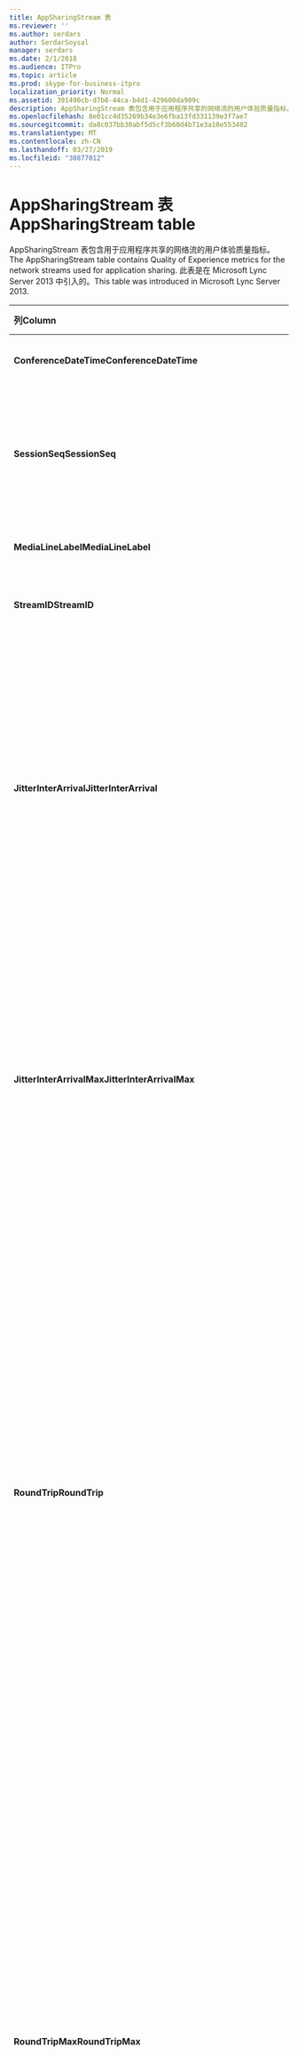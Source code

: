 ```yaml
---
title: AppSharingStream 表
ms.reviewer: ''
ms.author: serdars
author: SerdarSoysal
manager: serdars
ms.date: 2/1/2018
ms.audience: ITPro
ms.topic: article
ms.prod: skype-for-business-itpro
localization_priority: Normal
ms.assetid: 391490cb-d7b8-44ca-b4d1-429600da909c
description: AppSharingStream 表包含用于应用程序共享的网络流的用户体验质量指标。 此表是在 Microsoft Lync Server 2013 中引入的。
ms.openlocfilehash: 8e01cc4d35269b34e3e6fba13fd331139e3f7ae7
ms.sourcegitcommit: da8c037bb30abf5d5cf3b60d4b71e3a10e553402
ms.translationtype: MT
ms.contentlocale: zh-CN
ms.lasthandoff: 03/27/2019
ms.locfileid: "30877012"
---
```

# <a name="appsharingstream-table"></a><span data-ttu-id="1007d-104">AppSharingStream 表</span><span class="sxs-lookup"><span data-stu-id="1007d-104">AppSharingStream table</span></span>
 
<span data-ttu-id="1007d-105">AppSharingStream 表包含用于应用程序共享的网络流的用户体验质量指标。</span><span class="sxs-lookup"><span data-stu-id="1007d-105">The AppSharingStream table contains Quality of Experience metrics for the network streams used for application sharing.</span></span> <span data-ttu-id="1007d-106">此表是在 Microsoft Lync Server 2013 中引入的。</span><span class="sxs-lookup"><span data-stu-id="1007d-106">This table was introduced in Microsoft Lync Server 2013.</span></span>
  
|<span data-ttu-id="1007d-107">**列**</span><span class="sxs-lookup"><span data-stu-id="1007d-107">**Column**</span></span>|<span data-ttu-id="1007d-108">**数据类型**</span><span class="sxs-lookup"><span data-stu-id="1007d-108">**Data Type**</span></span>|<span data-ttu-id="1007d-109">**键/索引**</span><span class="sxs-lookup"><span data-stu-id="1007d-109">**Key/Index**</span></span>|<span data-ttu-id="1007d-110">**详细信息**</span><span class="sxs-lookup"><span data-stu-id="1007d-110">**Details**</span></span>|
|:-----|:-----|:-----|:-----|
|<span data-ttu-id="1007d-111">**ConferenceDateTime**</span><span class="sxs-lookup"><span data-stu-id="1007d-111">**ConferenceDateTime**</span></span> <br/> |<span data-ttu-id="1007d-112">dateTime</span><span class="sxs-lookup"><span data-stu-id="1007d-112">dateTime</span></span>  <br/> |<span data-ttu-id="1007d-113">主、 外</span><span class="sxs-lookup"><span data-stu-id="1007d-113">Primary, Foreign</span></span>  <br/> |<span data-ttu-id="1007d-114">日期和时间的会话开始。</span><span class="sxs-lookup"><span data-stu-id="1007d-114">Date and time that the session started.</span></span>  <br/> |
|<span data-ttu-id="1007d-115">**SessionSeq**</span><span class="sxs-lookup"><span data-stu-id="1007d-115">**SessionSeq**</span></span> <br/> |<span data-ttu-id="1007d-116">int</span><span class="sxs-lookup"><span data-stu-id="1007d-116">int</span></span>  <br/> |<span data-ttu-id="1007d-117">主、 外</span><span class="sxs-lookup"><span data-stu-id="1007d-117">Primary, Foreign</span></span>  <br/> |<span data-ttu-id="1007d-118">用于区分在相同日期和相同时间开始的会话的顺序标识符。</span><span class="sxs-lookup"><span data-stu-id="1007d-118">Sequential identifier used to distinguish between sessions that started on the same date and at the same time.</span></span>  <br/> |
|<span data-ttu-id="1007d-119">**MediaLineLabel**</span><span class="sxs-lookup"><span data-stu-id="1007d-119">**MediaLineLabel**</span></span> <br/> |<span data-ttu-id="1007d-120">tinyint</span><span class="sxs-lookup"><span data-stu-id="1007d-120">tinyint</span></span>  <br/> |<span data-ttu-id="1007d-121">主、 外</span><span class="sxs-lookup"><span data-stu-id="1007d-121">Primary, Foreign</span></span>  <br/> | <span data-ttu-id="1007d-122">请参阅[自 MediaLine Table](https://docs.microsoft.com/skypeforbusiness/schema-reference/quality-of-experience-qoe-database-schema/medialine-0)。</span><span class="sxs-lookup"><span data-stu-id="1007d-122">See [MediaLine Table](https://docs.microsoft.com/skypeforbusiness/schema-reference/quality-of-experience-qoe-database-schema/medialine-0).</span></span> <br/> |
|<span data-ttu-id="1007d-123">**StreamID**</span><span class="sxs-lookup"><span data-stu-id="1007d-123">**StreamID**</span></span> <br/> |<span data-ttu-id="1007d-124">int</span><span class="sxs-lookup"><span data-stu-id="1007d-124">int</span></span>  <br/> |<span data-ttu-id="1007d-125">Primary</span><span class="sxs-lookup"><span data-stu-id="1007d-125">Primary</span></span>  <br/> |<span data-ttu-id="1007d-126">应用程序共享流的唯一标识符。</span><span class="sxs-lookup"><span data-stu-id="1007d-126">Unique identifier of the application sharing stream.</span></span>  <br/> |
|<span data-ttu-id="1007d-127">**JitterInterArrival**</span><span class="sxs-lookup"><span data-stu-id="1007d-127">**JitterInterArrival**</span></span> <br/> |<span data-ttu-id="1007d-128">int</span><span class="sxs-lookup"><span data-stu-id="1007d-128">int</span></span>  <br/> ||<span data-ttu-id="1007d-p103">在 RTP 数据包到达之间检测到的平均抖动率。（抖动是针对呼叫的“不稳定性”的度量。）高抖动值通常是由拥塞或媒体服务器超载造成的，从而导致音频失真或丢失。</span><span class="sxs-lookup"><span data-stu-id="1007d-p103">Average jitter detected between RTP packet arrivals. (Jitter is a measure of the "shakiness" of a call.) High jitter values are typically caused by congestion or an overloaded media server, and result in distorted or lost audio.</span></span>  <br/> |
|<span data-ttu-id="1007d-131">**JitterInterArrivalMax**</span><span class="sxs-lookup"><span data-stu-id="1007d-131">**JitterInterArrivalMax**</span></span> <br/> |<span data-ttu-id="1007d-132">int</span><span class="sxs-lookup"><span data-stu-id="1007d-132">int</span></span>  <br/> ||<span data-ttu-id="1007d-133">最大 RTP 数据包到达之间检测的抖动。</span><span class="sxs-lookup"><span data-stu-id="1007d-133">Maximum jitter detected between RTP packet arrivals.</span></span> <span data-ttu-id="1007d-134">（抖动是一种呼叫"抖动"）。高抖动值通常由拥塞或重载的媒体服务器上，并导致音频失真或丢失。</span><span class="sxs-lookup"><span data-stu-id="1007d-134">(Jitter is a measure of the "shakiness" of a call.) High jitter values are typically caused by congestion or an overloaded media server, and result in distorted or lost audio.</span></span>  <br/> |
|<span data-ttu-id="1007d-135">**RoundTrip**</span><span class="sxs-lookup"><span data-stu-id="1007d-135">**RoundTrip**</span></span> <br/> |<span data-ttu-id="1007d-136">int</span><span class="sxs-lookup"><span data-stu-id="1007d-136">int</span></span>  <br/> ||<span data-ttu-id="1007d-p105">实时传输协议数据包来往于另一个终结点所需的平均时间量（以毫秒为单位）。来回行程的时间小于或等于 200 毫秒被视为质量可接受。</span><span class="sxs-lookup"><span data-stu-id="1007d-p105">Average amount of (in milliseconds) required for a Real-Time Transport Protocol packet to travel to another endpoint and then back. Round-trip times of 200 milliseconds or less are considered of acceptable quality.</span></span>  <br/> <span data-ttu-id="1007d-p106">高来回行程时间值可能是由国际呼叫路由、路由配置错误或媒体服务器超载造成的，从而导致双向实时音频对话存在问题。</span><span class="sxs-lookup"><span data-stu-id="1007d-p106">High round-trip values can be caused by international call routing; a routing misconfiguration; or an overloaded media server. High round-trip times result in difficulties with two-way, real-time audio conversations.</span></span>  <br/> |
|<span data-ttu-id="1007d-141">**RoundTripMax**</span><span class="sxs-lookup"><span data-stu-id="1007d-141">**RoundTripMax**</span></span> <br/> |<span data-ttu-id="1007d-142">int</span><span class="sxs-lookup"><span data-stu-id="1007d-142">int</span></span>  <br/> ||<span data-ttu-id="1007d-143">最大量 （以毫秒计） 所需的实时传输协议数据包传输到另一个终结点，然后再返回。</span><span class="sxs-lookup"><span data-stu-id="1007d-143">Maximum amount of (in milliseconds) required for a Real-Time Transport Protocol packet to travel to another endpoint and then back.</span></span> <span data-ttu-id="1007d-144">来回行程的时间小于或等于 200 毫秒被视为质量可接受。</span><span class="sxs-lookup"><span data-stu-id="1007d-144">Round-trip times of 200 milliseconds or less are considered of acceptable quality.</span></span>  <br/> <span data-ttu-id="1007d-p108">高来回行程时间值可能是由国际呼叫路由、路由配置错误或媒体服务器超载造成的，从而导致双向实时音频对话存在问题。</span><span class="sxs-lookup"><span data-stu-id="1007d-p108">High round-trip values can be caused by international call routing; a routing misconfiguration; or an overloaded media server. High round-trip times result in difficulties with two-way, real-time audio conversations.</span></span>  <br/> |
|<span data-ttu-id="1007d-147">**PacketLossRate**</span><span class="sxs-lookup"><span data-stu-id="1007d-147">**PacketLossRate**</span></span> <br/> |<span data-ttu-id="1007d-148">float</span><span class="sxs-lookup"><span data-stu-id="1007d-148">float</span></span>  <br/> ||<span data-ttu-id="1007d-p109">平均实时传输协议 (RTP) 数据包丢失率。（当 RTP 数据包（一项用于在 Internet 中传输音频和视频的协议）无法到达其目标位置时，即发生数据包丢失。）高丢失率通常是由拥塞、带宽不足、无线拥塞/干扰或媒体服务器超载造成的。数据包丢失通常导致音频失真或丢失。</span><span class="sxs-lookup"><span data-stu-id="1007d-p109">Average rate of Real-Time Transport Protocol (RTP) packet loss. (Packet loss occurs when RTP packets, a protocol used for transmitting audio and video across the Internet, failed to reach their destination.) High loss rates are generally caused by congestion; lack of bandwidth; wireless congestion or interference; or an overloaded media server. Packet loss typically results in distorted or lost audio.</span></span>  <br/> |
|<span data-ttu-id="1007d-152">**PacketLossRateMax**</span><span class="sxs-lookup"><span data-stu-id="1007d-152">**PacketLossRateMax**</span></span> <br/> |<span data-ttu-id="1007d-153">float</span><span class="sxs-lookup"><span data-stu-id="1007d-153">float</span></span>  <br/> ||<span data-ttu-id="1007d-154">实时传输协议 (RTP) 数据包丢失的最大速率。</span><span class="sxs-lookup"><span data-stu-id="1007d-154">Maximum rate of Real-Time Transport Protocol (RTP) packet loss.</span></span> <span data-ttu-id="1007d-155">（数据包丢失发生时未能达到其目标 RTP 数据包，用于通过 Internet 传输音频和视频的协议）。由拥塞; 通常导致高丢失率缺少的带宽;无线拥塞或干扰;或重载的媒体服务器。</span><span class="sxs-lookup"><span data-stu-id="1007d-155">(Packet loss occurs when RTP packets, a protocol used for transmitting audio and video across the Internet, failed to reach their destination.) High loss rates are generally caused by congestion; lack of bandwidth; wireless congestion or interference; or an overloaded media server.</span></span> <span data-ttu-id="1007d-156">数据包丢失通常导致音频失真或丢失。</span><span class="sxs-lookup"><span data-stu-id="1007d-156">Packet loss typically results in distorted or lost audio.</span></span>  <br/> |
|<span data-ttu-id="1007d-157">**PacketUtilization**</span><span class="sxs-lookup"><span data-stu-id="1007d-157">**PacketUtilization**</span></span> <br/> |<span data-ttu-id="1007d-158">int</span><span class="sxs-lookup"><span data-stu-id="1007d-158">int</span></span>  <br/> ||<span data-ttu-id="1007d-159">发送的数据包的数目。</span><span class="sxs-lookup"><span data-stu-id="1007d-159">Number of packets sent.</span></span>  <br/> |
|<span data-ttu-id="1007d-160">**BandwidthEst**</span><span class="sxs-lookup"><span data-stu-id="1007d-160">**BandwidthEst**</span></span> <br/> |<span data-ttu-id="1007d-161">int</span><span class="sxs-lookup"><span data-stu-id="1007d-161">int</span></span>  <br/> ||<span data-ttu-id="1007d-162">可在会话结束的估计单向带宽。</span><span class="sxs-lookup"><span data-stu-id="1007d-162">Estimated one-way bandwidth available at the end of the session.</span></span> <span data-ttu-id="1007d-163">报告以位 / 秒。</span><span class="sxs-lookup"><span data-stu-id="1007d-163">Reported in bits per second.</span></span>  <br/> |
|<span data-ttu-id="1007d-164">**AppSharingPayloadDescription**</span><span class="sxs-lookup"><span data-stu-id="1007d-164">**AppSharingPayloadDescription**</span></span> <br/> |<span data-ttu-id="1007d-165">int</span><span class="sxs-lookup"><span data-stu-id="1007d-165">int</span></span>  <br/> ||<span data-ttu-id="1007d-166">应用程序共享负载的描述。</span><span class="sxs-lookup"><span data-stu-id="1007d-166">Description of the application sharing payload.</span></span>  <br/> |
|<span data-ttu-id="1007d-167">**RelativeOneWayTotal**</span><span class="sxs-lookup"><span data-stu-id="1007d-167">**RelativeOneWayTotal**</span></span> <br/> |<span data-ttu-id="1007d-168">float</span><span class="sxs-lookup"><span data-stu-id="1007d-168">float</span></span>  <br/> ||<span data-ttu-id="1007d-169">单向滞后时间总量。</span><span class="sxs-lookup"><span data-stu-id="1007d-169">Total amount of one-way latency.</span></span> <span data-ttu-id="1007d-170">相对单向延迟测量客户端和服务器之间的延迟。</span><span class="sxs-lookup"><span data-stu-id="1007d-170">Relative one-way latency measures the delay between the client and the server.</span></span>  <br/> |
|<span data-ttu-id="1007d-171">**RelativeOneWayAverage**</span><span class="sxs-lookup"><span data-stu-id="1007d-171">**RelativeOneWayAverage**</span></span> <br/> |<span data-ttu-id="1007d-172">float</span><span class="sxs-lookup"><span data-stu-id="1007d-172">float</span></span>  <br/> ||<span data-ttu-id="1007d-173">单向延迟的平均量。</span><span class="sxs-lookup"><span data-stu-id="1007d-173">Average amount of one-way latency.</span></span> <span data-ttu-id="1007d-174">相对单向延迟测量客户端和服务器之间的延迟。</span><span class="sxs-lookup"><span data-stu-id="1007d-174">Relative one-way latency measures the delay between the client and the server.</span></span>  <br/> |
|<span data-ttu-id="1007d-175">**RelativeOneWayMax**</span><span class="sxs-lookup"><span data-stu-id="1007d-175">**RelativeOneWayMax**</span></span> <br/> |<span data-ttu-id="1007d-176">float</span><span class="sxs-lookup"><span data-stu-id="1007d-176">float</span></span>  <br/> ||<span data-ttu-id="1007d-177">最大单向滞后时间量。</span><span class="sxs-lookup"><span data-stu-id="1007d-177">Maximum amount of one-way latency.</span></span> <span data-ttu-id="1007d-178">相对单向延迟测量客户端和服务器之间的延迟。</span><span class="sxs-lookup"><span data-stu-id="1007d-178">Relative one-way latency measures the delay between the client and the server.</span></span>  <br/> |
|<span data-ttu-id="1007d-179">**RelativeOneWayBurstOccurrences**</span><span class="sxs-lookup"><span data-stu-id="1007d-179">**RelativeOneWayBurstOccurrences**</span></span> <br/> |<span data-ttu-id="1007d-180">int</span><span class="sxs-lookup"><span data-stu-id="1007d-180">int</span></span>  <br/> ||<span data-ttu-id="1007d-181">总单向的突发发生次数。</span><span class="sxs-lookup"><span data-stu-id="1007d-181">Total one-way burst occurrences.</span></span> <span data-ttu-id="1007d-182">"突发"传输是其中数据排列中而不是稳定的不可预知间歇传输。</span><span class="sxs-lookup"><span data-stu-id="1007d-182">A "bursty" transmission is a transmission where data flows in unpredictable bursts as opposed to a steady stream.</span></span> <span data-ttu-id="1007d-183">此指标来衡量客户端和服务器之间的数据流。</span><span class="sxs-lookup"><span data-stu-id="1007d-183">This metric measures data flow between the client and the server.</span></span>  <br/> |
|<span data-ttu-id="1007d-184">**RelativeOneWayBurstDensity**</span><span class="sxs-lookup"><span data-stu-id="1007d-184">**RelativeOneWayBurstDensity**</span></span> <br/> |<span data-ttu-id="1007d-185">float</span><span class="sxs-lookup"><span data-stu-id="1007d-185">float</span></span>  <br/> ||<span data-ttu-id="1007d-186">总单向的突发密度。</span><span class="sxs-lookup"><span data-stu-id="1007d-186">Total one-way burst density.</span></span> <span data-ttu-id="1007d-187">"突发"传输是其中数据排列中而不是稳定的不可预知间歇传输。</span><span class="sxs-lookup"><span data-stu-id="1007d-187">A "bursty" transmission is a transmission where data flows in unpredictable bursts as opposed to a steady stream.</span></span> <span data-ttu-id="1007d-188">此指标来衡量客户端和服务器之间的数据流。</span><span class="sxs-lookup"><span data-stu-id="1007d-188">This metric measures data flow between the client and the server.</span></span>  <br/> |
|<span data-ttu-id="1007d-189">**RelativeOneWayBurstDuration**</span><span class="sxs-lookup"><span data-stu-id="1007d-189">**RelativeOneWayBurstDuration**</span></span> <br/> |<span data-ttu-id="1007d-190">float</span><span class="sxs-lookup"><span data-stu-id="1007d-190">float</span></span>  <br/> ||<span data-ttu-id="1007d-191">总单向的突发持续时间。</span><span class="sxs-lookup"><span data-stu-id="1007d-191">Total one-way burst duration.</span></span> <span data-ttu-id="1007d-192">"突发"传输是其中数据排列中而不是稳定的不可预知间歇传输。</span><span class="sxs-lookup"><span data-stu-id="1007d-192">A "bursty" transmission is a transmission where data flows in unpredictable bursts as opposed to a steady stream.</span></span> <span data-ttu-id="1007d-193">此指标来衡量客户端和服务器之间的数据流。</span><span class="sxs-lookup"><span data-stu-id="1007d-193">This metric measures data flow between the client and the server.</span></span>  <br/> |
|<span data-ttu-id="1007d-194">**RelativeOneWayGapOccurrences**</span><span class="sxs-lookup"><span data-stu-id="1007d-194">**RelativeOneWayGapOccurrences**</span></span> <br/> |<span data-ttu-id="1007d-195">int</span><span class="sxs-lookup"><span data-stu-id="1007d-195">int</span></span>  <br/> ||<span data-ttu-id="1007d-196">总单向的间隙发生次数。</span><span class="sxs-lookup"><span data-stu-id="1007d-196">Total one-way gap occurrences.</span></span> <span data-ttu-id="1007d-197">"突发"传输是传输其中数据排列中而不是稳定流; 无法预料间歇间隙指示这些间歇之间的延迟。</span><span class="sxs-lookup"><span data-stu-id="1007d-197">A "bursty" transmission is a transmission where data flows in unpredictable bursts as opposed to a steady stream; gaps indicate delays between these bursts.</span></span> <span data-ttu-id="1007d-198">此指标来衡量客户端和服务器之间的数据流。</span><span class="sxs-lookup"><span data-stu-id="1007d-198">This metric measures data flow between the client and the server.</span></span>  <br/> |
|<span data-ttu-id="1007d-199">**RelativeOneWayGapDensity**</span><span class="sxs-lookup"><span data-stu-id="1007d-199">**RelativeOneWayGapDensity**</span></span> <br/> |<span data-ttu-id="1007d-200">float</span><span class="sxs-lookup"><span data-stu-id="1007d-200">float</span></span>  <br/> ||<span data-ttu-id="1007d-201">总单向的间隙密度。</span><span class="sxs-lookup"><span data-stu-id="1007d-201">Total one-way gap density.</span></span> <span data-ttu-id="1007d-202">"突发"传输是传输其中数据排列中而不是稳定流; 无法预料间歇间隙指示这些间歇之间的延迟。</span><span class="sxs-lookup"><span data-stu-id="1007d-202">A "bursty" transmission is a transmission where data flows in unpredictable bursts as opposed to a steady stream; gaps indicate delays between these bursts.</span></span> <span data-ttu-id="1007d-203">此指标来衡量客户端和服务器之间的数据流。</span><span class="sxs-lookup"><span data-stu-id="1007d-203">This metric measures data flow between the client and the server.</span></span>  <br/> |
|<span data-ttu-id="1007d-204">**RelativeOneWayGapDuration**</span><span class="sxs-lookup"><span data-stu-id="1007d-204">**RelativeOneWayGapDuration**</span></span> <br/> |<span data-ttu-id="1007d-205">float</span><span class="sxs-lookup"><span data-stu-id="1007d-205">float</span></span>  <br/> ||<span data-ttu-id="1007d-206">总单向的间隙持续时间。</span><span class="sxs-lookup"><span data-stu-id="1007d-206">Total one-way gap duration.</span></span> <span data-ttu-id="1007d-207">"突发"传输是传输其中数据排列中而不是稳定流; 无法预料间歇间隙指示这些间歇之间的延迟。</span><span class="sxs-lookup"><span data-stu-id="1007d-207">A "bursty" transmission is a transmission where data flows in unpredictable bursts as opposed to a steady stream; gaps indicate delays between these bursts.</span></span> <span data-ttu-id="1007d-208">此指标来衡量客户端和服务器之间的数据流。</span><span class="sxs-lookup"><span data-stu-id="1007d-208">This metric measures data flow between the client and the server.</span></span>  <br/> |
|<span data-ttu-id="1007d-209">**ApplicationSharingType**</span><span class="sxs-lookup"><span data-stu-id="1007d-209">**ApplicationSharingType**</span></span> <br/> |<span data-ttu-id="1007d-210">varChar(256)</span><span class="sxs-lookup"><span data-stu-id="1007d-210">varChar(256)</span></span>  <br/> ||<span data-ttu-id="1007d-211">应用程序角色 （共享者或查看器） 和内容类型。</span><span class="sxs-lookup"><span data-stu-id="1007d-211">Application role (Sharer or Viewer) and content type.</span></span>  <br/> |
|<span data-ttu-id="1007d-212">**RDPTileProcessingLatencyTotal**</span><span class="sxs-lookup"><span data-stu-id="1007d-212">**RDPTileProcessingLatencyTotal**</span></span> <br/> |<span data-ttu-id="1007d-213">float</span><span class="sxs-lookup"><span data-stu-id="1007d-213">float</span></span>  <br/> ||<span data-ttu-id="1007d-214">远程桌面协议 (RDP) 图块的总处理时间。</span><span class="sxs-lookup"><span data-stu-id="1007d-214">Total processing time for remote desktop protocol (RDP) tiles.</span></span> <span data-ttu-id="1007d-215">更高的总等于查看体验中较长的延迟。</span><span class="sxs-lookup"><span data-stu-id="1007d-215">A higher total equates to a longer delay in the viewing experience.</span></span>  <br/> |
|<span data-ttu-id="1007d-216">**RDPTileProcessingLatencyAverage**</span><span class="sxs-lookup"><span data-stu-id="1007d-216">**RDPTileProcessingLatencyAverage**</span></span> <br/> |<span data-ttu-id="1007d-217">float</span><span class="sxs-lookup"><span data-stu-id="1007d-217">float</span></span>  <br/> ||<span data-ttu-id="1007d-218">远程桌面协议 (RDP) 的平均处理时间平铺。</span><span class="sxs-lookup"><span data-stu-id="1007d-218">Average processing time for remote desktop protocol (RDP) tiles.</span></span> <span data-ttu-id="1007d-219">更高的总等于查看体验中较长的延迟。</span><span class="sxs-lookup"><span data-stu-id="1007d-219">A higher total equates to a longer delay in the viewing experience.</span></span>  <br/> |
|<span data-ttu-id="1007d-220">**RDPTileProcessingLatencyMax**</span><span class="sxs-lookup"><span data-stu-id="1007d-220">**RDPTileProcessingLatencyMax**</span></span> <br/> |<span data-ttu-id="1007d-221">float</span><span class="sxs-lookup"><span data-stu-id="1007d-221">float</span></span>  <br/> ||<span data-ttu-id="1007d-222">远程桌面协议 (RDP) 图块的最长处理时间。</span><span class="sxs-lookup"><span data-stu-id="1007d-222">Maximum processing time for remote desktop protocol (RDP) tiles.</span></span> <span data-ttu-id="1007d-223">更高的总等于查看体验中较长的延迟。</span><span class="sxs-lookup"><span data-stu-id="1007d-223">A higher total equates to a longer delay in the viewing experience.</span></span>  <br/> |
|<span data-ttu-id="1007d-224">**RDPTileProcessingLatencyBurstOccurrences**</span><span class="sxs-lookup"><span data-stu-id="1007d-224">**RDPTileProcessingLatencyBurstOccurrences**</span></span> <br/> |<span data-ttu-id="1007d-225">int</span><span class="sxs-lookup"><span data-stu-id="1007d-225">int</span></span>  <br/> ||<span data-ttu-id="1007d-226">在远程桌面协议 (RDP) 图块的处理时间突发发生次数。</span><span class="sxs-lookup"><span data-stu-id="1007d-226">Burst occurrences in the processing time for remote desktop protocol (RDP) tiles.</span></span> <span data-ttu-id="1007d-227">"突发"传输是其中数据排列中而不是稳定的不可预知间歇传输。</span><span class="sxs-lookup"><span data-stu-id="1007d-227">A "bursty" transmission is a transmission where data flows in unpredictable bursts as opposed to a steady stream.</span></span>  <br/> |
|<span data-ttu-id="1007d-228">**RDPTileProcessingLatencyBurstDensity**</span><span class="sxs-lookup"><span data-stu-id="1007d-228">**RDPTileProcessingLatencyBurstDensity**</span></span> <br/> |<span data-ttu-id="1007d-229">float</span><span class="sxs-lookup"><span data-stu-id="1007d-229">float</span></span>  <br/> ||<span data-ttu-id="1007d-230">远程桌面协议 (RDP) 图块的处理时间中的突发密度。</span><span class="sxs-lookup"><span data-stu-id="1007d-230">Burst density in the processing time for remote desktop protocol (RDP) tiles.</span></span> <span data-ttu-id="1007d-231">"突发"传输是其中数据排列中而不是稳定的不可预知间歇传输。</span><span class="sxs-lookup"><span data-stu-id="1007d-231">A "bursty" transmission is a transmission where data flows in unpredictable bursts as opposed to a steady stream.</span></span>  <br/> |
|<span data-ttu-id="1007d-232">**RDPTileProcessingLatencyBurstDuration**</span><span class="sxs-lookup"><span data-stu-id="1007d-232">**RDPTileProcessingLatencyBurstDuration**</span></span> <br/> |<span data-ttu-id="1007d-233">float</span><span class="sxs-lookup"><span data-stu-id="1007d-233">float</span></span>  <br/> ||<span data-ttu-id="1007d-234">突发持续时间在远程桌面协议 (RDP) 图块的处理时间。</span><span class="sxs-lookup"><span data-stu-id="1007d-234">Burst duration in the processing time for remote desktop protocol (RDP) tiles.</span></span> <span data-ttu-id="1007d-235">"突发"传输是其中数据排列中而不是稳定的不可预知间歇传输。</span><span class="sxs-lookup"><span data-stu-id="1007d-235">A "bursty" transmission is a transmission where data flows in unpredictable bursts as opposed to a steady stream.</span></span>  <br/> |
|<span data-ttu-id="1007d-236">**RDPTileProcessingLatencyGapOccurrences**</span><span class="sxs-lookup"><span data-stu-id="1007d-236">**RDPTileProcessingLatencyGapOccurrences**</span></span> <br/> |<span data-ttu-id="1007d-237">int</span><span class="sxs-lookup"><span data-stu-id="1007d-237">int</span></span>  <br/> ||<span data-ttu-id="1007d-238">远程桌面协议 (RDP) 图块的处理时间中的间隙发生次数。</span><span class="sxs-lookup"><span data-stu-id="1007d-238">Gap occurrences in the processing time for remote desktop protocol (RDP) tiles.</span></span>  <br/> |
|<span data-ttu-id="1007d-239">**RDPTileProcessingLatencyGapDensity**</span><span class="sxs-lookup"><span data-stu-id="1007d-239">**RDPTileProcessingLatencyGapDensity**</span></span> <br/> |<span data-ttu-id="1007d-240">float</span><span class="sxs-lookup"><span data-stu-id="1007d-240">float</span></span>  <br/> ||<span data-ttu-id="1007d-241">远程桌面协议 (RDP) 图块的处理时间中的间隙密度。</span><span class="sxs-lookup"><span data-stu-id="1007d-241">Gap density in the processing time for remote desktop protocol (RDP) tiles.</span></span> <span data-ttu-id="1007d-242">低的间隙密度等于更好的观看体验。</span><span class="sxs-lookup"><span data-stu-id="1007d-242">Low gap density equates to a better viewing experience.</span></span>  <br/> |
|<span data-ttu-id="1007d-243">**RDPTileProcessingLatencyGapDuration**</span><span class="sxs-lookup"><span data-stu-id="1007d-243">**RDPTileProcessingLatencyGapDuration**</span></span> <br/> |<span data-ttu-id="1007d-244">float</span><span class="sxs-lookup"><span data-stu-id="1007d-244">float</span></span>  <br/> ||<span data-ttu-id="1007d-245">远程桌面协议 (RDP) 图块的处理时间间隙持续时间。</span><span class="sxs-lookup"><span data-stu-id="1007d-245">Gap duration in the processing time for remote desktop protocol (RDP) tiles.</span></span> <span data-ttu-id="1007d-246">简短的间隙持续时间相当于更好的观看体验。</span><span class="sxs-lookup"><span data-stu-id="1007d-246">Short gap durations equate to a better viewing experience.</span></span>  <br/> |
|<span data-ttu-id="1007d-247">**CaptureTileRateTotal**</span><span class="sxs-lookup"><span data-stu-id="1007d-247">**CaptureTileRateTotal**</span></span> <br/> |<span data-ttu-id="1007d-248">float</span><span class="sxs-lookup"><span data-stu-id="1007d-248">float</span></span>  <br/> ||<span data-ttu-id="1007d-249">（以每秒的图块） 捕获图块的总速率。</span><span class="sxs-lookup"><span data-stu-id="1007d-249">Total rate of captured tiles (in tiles per second).</span></span>  <br/> |
|<span data-ttu-id="1007d-250">**CaptureTileRateAverage**</span><span class="sxs-lookup"><span data-stu-id="1007d-250">**CaptureTileRateAverage**</span></span> <br/> |<span data-ttu-id="1007d-251">float</span><span class="sxs-lookup"><span data-stu-id="1007d-251">float</span></span>  <br/> ||<span data-ttu-id="1007d-252">平均速率 （以每秒的图块） 捕获图块数为单位。</span><span class="sxs-lookup"><span data-stu-id="1007d-252">Average rate of captured tiles (in tiles per second).</span></span>  <br/> |
|<span data-ttu-id="1007d-253">**CaptureTileRateMax**</span><span class="sxs-lookup"><span data-stu-id="1007d-253">**CaptureTileRateMax**</span></span> <br/> |<span data-ttu-id="1007d-254">float</span><span class="sxs-lookup"><span data-stu-id="1007d-254">float</span></span>  <br/> ||<span data-ttu-id="1007d-255">（以每秒的图块） 捕获图块的最大速率。</span><span class="sxs-lookup"><span data-stu-id="1007d-255">Maximum rate of captured tiles (in tiles per second).</span></span>  <br/> |
|<span data-ttu-id="1007d-256">**CaptureTileRateBurstOccurrences**</span><span class="sxs-lookup"><span data-stu-id="1007d-256">**CaptureTileRateBurstOccurrences**</span></span> <br/> |<span data-ttu-id="1007d-257">int</span><span class="sxs-lookup"><span data-stu-id="1007d-257">in t</span></span>  <br/> ||<span data-ttu-id="1007d-258">速率 （以每秒的图块） 捕获图块的突发发生次数。</span><span class="sxs-lookup"><span data-stu-id="1007d-258">Burst occurrences in the rate of captured tiles (in tiles per second).</span></span>  <br/> |
|<span data-ttu-id="1007d-259">**CaptureTileRateBurstDensity**</span><span class="sxs-lookup"><span data-stu-id="1007d-259">**CaptureTileRateBurstDensity**</span></span> <br/> |<span data-ttu-id="1007d-260">float</span><span class="sxs-lookup"><span data-stu-id="1007d-260">float</span></span>  <br/> ||<span data-ttu-id="1007d-261">（以每秒的图块） 捕获图块速率的突发密度。</span><span class="sxs-lookup"><span data-stu-id="1007d-261">Burst density in the rate of captured tiles (in tiles per second).</span></span>  <br/> |
|<span data-ttu-id="1007d-262">**CaptureTileRateBurstDuration**</span><span class="sxs-lookup"><span data-stu-id="1007d-262">**CaptureTileRateBurstDuration**</span></span> <br/> |<span data-ttu-id="1007d-263">float</span><span class="sxs-lookup"><span data-stu-id="1007d-263">float</span></span>  <br/> ||<span data-ttu-id="1007d-264">（以每秒的图块） 捕获图块速率的突发持续时间。</span><span class="sxs-lookup"><span data-stu-id="1007d-264">Burst duration in the rate of captured tiles (in tiles per second).</span></span>  <br/> |
|<span data-ttu-id="1007d-265">**CaptureTileRateGapOccurrences**</span><span class="sxs-lookup"><span data-stu-id="1007d-265">**CaptureTileRateGapOccurrences**</span></span> <br/> |<span data-ttu-id="1007d-266">int</span><span class="sxs-lookup"><span data-stu-id="1007d-266">int</span></span>  <br/> ||<span data-ttu-id="1007d-267">（以每秒的图块） 捕获图块速率的间隙发生次数。</span><span class="sxs-lookup"><span data-stu-id="1007d-267">Gap occurrences in the rate of captured tiles (in tiles per second).</span></span>  <br/> |
|<span data-ttu-id="1007d-268">**CaptureTileRateGapDensity**</span><span class="sxs-lookup"><span data-stu-id="1007d-268">**CaptureTileRateGapDensity**</span></span> <br/> |<span data-ttu-id="1007d-269">float</span><span class="sxs-lookup"><span data-stu-id="1007d-269">float</span></span>  <br/> ||<span data-ttu-id="1007d-270">（以每秒的图块） 捕获图块速率的间隙密度。</span><span class="sxs-lookup"><span data-stu-id="1007d-270">Gap density in the rate of captured tiles (in tiles per second).</span></span>  <br/> |
|<span data-ttu-id="1007d-271">**CaptureTileRateGapDuration**</span><span class="sxs-lookup"><span data-stu-id="1007d-271">**CaptureTileRateGapDuration**</span></span> <br/> |<span data-ttu-id="1007d-272">float</span><span class="sxs-lookup"><span data-stu-id="1007d-272">float</span></span>  <br/> ||<span data-ttu-id="1007d-273">（以每秒的图块） 捕获图块速率的间隙持续时间。</span><span class="sxs-lookup"><span data-stu-id="1007d-273">Gap duration in the rate of captured tiles (in tiles per second).</span></span>  <br/> |
|<span data-ttu-id="1007d-274">**SpoiledTilePercentTotal**</span><span class="sxs-lookup"><span data-stu-id="1007d-274">**SpoiledTilePercentTotal**</span></span> <br/> |<span data-ttu-id="1007d-275">float</span><span class="sxs-lookup"><span data-stu-id="1007d-275">float</span></span>  <br/> ||<span data-ttu-id="1007d-276">未送达查看器，但已而被丢弃和已被新鲜内容覆盖的内容的总百分比。</span><span class="sxs-lookup"><span data-stu-id="1007d-276">Total percentage of the content that did not reach the viewer but was instead discarded and overwritten by fresh content.</span></span>  <br/> |
|<span data-ttu-id="1007d-277">**SpoiledTilePercentAverage**</span><span class="sxs-lookup"><span data-stu-id="1007d-277">**SpoiledTilePercentAverage**</span></span> <br/> |<span data-ttu-id="1007d-278">float</span><span class="sxs-lookup"><span data-stu-id="1007d-278">float</span></span>  <br/> ||<span data-ttu-id="1007d-279">未送达查看器，但已而被丢弃和已被新鲜内容覆盖的内容的平均百分比。</span><span class="sxs-lookup"><span data-stu-id="1007d-279">Average percentage of the content that did not reach the viewer but was instead discarded and overwritten by fresh content.</span></span>  <br/> |
|<span data-ttu-id="1007d-280">**SpoiledTilePercentMax**</span><span class="sxs-lookup"><span data-stu-id="1007d-280">**SpoiledTilePercentMax**</span></span> <br/> |<span data-ttu-id="1007d-281">float</span><span class="sxs-lookup"><span data-stu-id="1007d-281">float</span></span>  <br/> ||<span data-ttu-id="1007d-282">未送达查看器，但已而被丢弃和已被新鲜内容覆盖的内容的最大百分比。</span><span class="sxs-lookup"><span data-stu-id="1007d-282">Maximum percentage of the content that did not reach the viewer but was instead discarded and overwritten by fresh content.</span></span>  <br/> |
|<span data-ttu-id="1007d-283">**SpoiledTilePercentBurstOccurrences**</span><span class="sxs-lookup"><span data-stu-id="1007d-283">**SpoiledTilePercentBurstOccurrences**</span></span> <br/> |<span data-ttu-id="1007d-284">int</span><span class="sxs-lookup"><span data-stu-id="1007d-284">int</span></span>  <br/> ||<span data-ttu-id="1007d-285">突发发生次数未到达查看器，但已而被丢弃和已被新鲜内容覆盖的内容。</span><span class="sxs-lookup"><span data-stu-id="1007d-285">Burst occurrences for the content that did not reach the viewer but was instead discarded and overwritten by fresh content.</span></span>  <br/> |
|<span data-ttu-id="1007d-286">**SpoiledTilePercentBurstDensity**</span><span class="sxs-lookup"><span data-stu-id="1007d-286">**SpoiledTilePercentBurstDensity**</span></span> <br/> |<span data-ttu-id="1007d-287">float</span><span class="sxs-lookup"><span data-stu-id="1007d-287">float</span></span>  <br/> ||<span data-ttu-id="1007d-288">突发密度未到达查看器，但已而被丢弃和已被新鲜内容覆盖的内容。</span><span class="sxs-lookup"><span data-stu-id="1007d-288">Burst density for the content that did not reach the viewer but was instead discarded and overwritten by fresh content.</span></span>  <br/> |
|<span data-ttu-id="1007d-289">**SpoiledTilePercentBurstDuration**</span><span class="sxs-lookup"><span data-stu-id="1007d-289">**SpoiledTilePercentBurstDuration**</span></span> <br/> |<span data-ttu-id="1007d-290">float</span><span class="sxs-lookup"><span data-stu-id="1007d-290">float</span></span>  <br/> ||<span data-ttu-id="1007d-291">突发持续时间没有到达查看器，但已而被丢弃和已被新鲜内容覆盖的内容。</span><span class="sxs-lookup"><span data-stu-id="1007d-291">Burst duration for the content that did not reach the viewer but was instead discarded and overwritten by fresh content.</span></span>  <br/> |
|<span data-ttu-id="1007d-292">**SpoiledTilePercentGapOccurrences**</span><span class="sxs-lookup"><span data-stu-id="1007d-292">**SpoiledTilePercentGapOccurrences**</span></span> <br/> |<span data-ttu-id="1007d-293">int</span><span class="sxs-lookup"><span data-stu-id="1007d-293">int</span></span>  <br/> ||<span data-ttu-id="1007d-294">未送达查看器，但已而被丢弃和已被新鲜内容覆盖的内容的间隙发生次数。</span><span class="sxs-lookup"><span data-stu-id="1007d-294">Gap occurrences for the content that did not reach the viewer but was instead discarded and overwritten by fresh content.</span></span>  <br/> |
|<span data-ttu-id="1007d-295">**SpoiledTilePercentGapDensity**</span><span class="sxs-lookup"><span data-stu-id="1007d-295">**SpoiledTilePercentGapDensity**</span></span> <br/> |<span data-ttu-id="1007d-296">float</span><span class="sxs-lookup"><span data-stu-id="1007d-296">float</span></span>  <br/> ||<span data-ttu-id="1007d-297">未送达查看器，但已而被丢弃和已被新鲜内容覆盖的内容的间隙密度。</span><span class="sxs-lookup"><span data-stu-id="1007d-297">Gap density for the content that did not reach the viewer but was instead discarded and overwritten by fresh content.</span></span>  <br/> |
|<span data-ttu-id="1007d-298">**SpoiledTilePercentGapDuration**</span><span class="sxs-lookup"><span data-stu-id="1007d-298">**SpoiledTilePercentGapDuration**</span></span> <br/> |<span data-ttu-id="1007d-299">float</span><span class="sxs-lookup"><span data-stu-id="1007d-299">float</span></span>  <br/> ||<span data-ttu-id="1007d-300">未送达查看器，但已而被丢弃和已被新鲜内容覆盖的内容的间隙持续时间。</span><span class="sxs-lookup"><span data-stu-id="1007d-300">Gap duration for the content that did not reach the viewer but was instead discarded and overwritten by fresh content.</span></span>  <br/> |
|<span data-ttu-id="1007d-301">**ScrapingFrameRateTotal**</span><span class="sxs-lookup"><span data-stu-id="1007d-301">**ScrapingFrameRateTotal**</span></span> <br/> |<span data-ttu-id="1007d-302">float</span><span class="sxs-lookup"><span data-stu-id="1007d-302">float</span></span>  <br/> ||<span data-ttu-id="1007d-303">总从图形源擦除的帧数。</span><span class="sxs-lookup"><span data-stu-id="1007d-303">Total number of frames scraped from the graphics source.</span></span>  <br/> |
|<span data-ttu-id="1007d-304">**ScrapingFrameRateAverage**</span><span class="sxs-lookup"><span data-stu-id="1007d-304">**ScrapingFrameRateAverage**</span></span> <br/> |<span data-ttu-id="1007d-305">float</span><span class="sxs-lookup"><span data-stu-id="1007d-305">float</span></span>  <br/> ||<span data-ttu-id="1007d-306">平均从图形源擦除的帧数。</span><span class="sxs-lookup"><span data-stu-id="1007d-306">Average number of frames scraped from the graphics source.</span></span>  <br/> |
|<span data-ttu-id="1007d-307">**ScrapingFrameRateMax**</span><span class="sxs-lookup"><span data-stu-id="1007d-307">**ScrapingFrameRateMax**</span></span> <br/> |<span data-ttu-id="1007d-308">float</span><span class="sxs-lookup"><span data-stu-id="1007d-308">float</span></span>  <br/> ||<span data-ttu-id="1007d-309">最大从图形源擦除的帧数。</span><span class="sxs-lookup"><span data-stu-id="1007d-309">Maximum number of frames scraped from the graphics source.</span></span>  <br/> |
|<span data-ttu-id="1007d-310">**ScrapingFrameRateBurstOccurrences**</span><span class="sxs-lookup"><span data-stu-id="1007d-310">**ScrapingFrameRateBurstOccurrences**</span></span> <br/> |<span data-ttu-id="1007d-311">int</span><span class="sxs-lookup"><span data-stu-id="1007d-311">int</span></span>  <br/> ||<span data-ttu-id="1007d-312">从图形源擦除的帧数的突发发生次数。</span><span class="sxs-lookup"><span data-stu-id="1007d-312">Burst occurrences in the frames scraped from the graphics source.</span></span>  <br/> |
|<span data-ttu-id="1007d-313">**ScrapingFrameRateBurstDensity**</span><span class="sxs-lookup"><span data-stu-id="1007d-313">**ScrapingFrameRateBurstDensity**</span></span> <br/> |<span data-ttu-id="1007d-314">float</span><span class="sxs-lookup"><span data-stu-id="1007d-314">float</span></span>  <br/> ||<span data-ttu-id="1007d-315">从图形源擦除的帧数的突发密度。</span><span class="sxs-lookup"><span data-stu-id="1007d-315">Burst density in the frames scraped from the graphics source.</span></span>  <br/> |
|<span data-ttu-id="1007d-316">**ScrapingFrameRateBurstDuration**</span><span class="sxs-lookup"><span data-stu-id="1007d-316">**ScrapingFrameRateBurstDuration**</span></span> <br/> |<span data-ttu-id="1007d-317">float</span><span class="sxs-lookup"><span data-stu-id="1007d-317">float</span></span>  <br/> ||<span data-ttu-id="1007d-318">从图形源擦除的帧数的突发持续时间。</span><span class="sxs-lookup"><span data-stu-id="1007d-318">Burst duration in the frames scraped from the graphics source.</span></span>  <br/> |
|<span data-ttu-id="1007d-319">**ScrapingFrameRateGapOccurrences**</span><span class="sxs-lookup"><span data-stu-id="1007d-319">**ScrapingFrameRateGapOccurrences**</span></span> <br/> |<span data-ttu-id="1007d-320">int</span><span class="sxs-lookup"><span data-stu-id="1007d-320">int</span></span>  <br/> ||<span data-ttu-id="1007d-321">从图形源擦除的帧数的间隙发生次数。</span><span class="sxs-lookup"><span data-stu-id="1007d-321">Gap occurrences in the frames scraped from the graphics source.</span></span>  <br/> |
|<span data-ttu-id="1007d-322">**ScrapingFrameRateGapDensity**</span><span class="sxs-lookup"><span data-stu-id="1007d-322">**ScrapingFrameRateGapDensity**</span></span> <br/> |<span data-ttu-id="1007d-323">float</span><span class="sxs-lookup"><span data-stu-id="1007d-323">float</span></span>  <br/> ||<span data-ttu-id="1007d-324">从图形源擦除的帧数的间隙密度。</span><span class="sxs-lookup"><span data-stu-id="1007d-324">Gap density in the frames scraped from the graphics source.</span></span>  <br/> |
|<span data-ttu-id="1007d-325">**ScrapingFrameRateGapDuration**</span><span class="sxs-lookup"><span data-stu-id="1007d-325">**ScrapingFrameRateGapDuration**</span></span> <br/> |<span data-ttu-id="1007d-326">float</span><span class="sxs-lookup"><span data-stu-id="1007d-326">float</span></span>  <br/> ||<span data-ttu-id="1007d-327">从图形源擦除的帧数的间隙持续时间。</span><span class="sxs-lookup"><span data-stu-id="1007d-327">Gap duration in the frames scraped from the graphics source.</span></span>  <br/> |
|<span data-ttu-id="1007d-328">**IncomingTileRateTotal**</span><span class="sxs-lookup"><span data-stu-id="1007d-328">**IncomingTileRateTotal**</span></span> <br/> |<span data-ttu-id="1007d-329">float</span><span class="sxs-lookup"><span data-stu-id="1007d-329">float</span></span>  <br/> ||<span data-ttu-id="1007d-330">查看者收到的总传入帧速率。</span><span class="sxs-lookup"><span data-stu-id="1007d-330">Total incoming frame rate as received by the viewer.</span></span>  <br/> |
|<span data-ttu-id="1007d-331">**IncomingTileRateAverage**</span><span class="sxs-lookup"><span data-stu-id="1007d-331">**IncomingTileRateAverage**</span></span> <br/> |<span data-ttu-id="1007d-332">float</span><span class="sxs-lookup"><span data-stu-id="1007d-332">float</span></span>  <br/> ||<span data-ttu-id="1007d-333">查看者收到的平均传入帧速率。</span><span class="sxs-lookup"><span data-stu-id="1007d-333">Average incoming frame rate as received by the viewer.</span></span>  <br/> |
|<span data-ttu-id="1007d-334">**IncomingTileRateMax**</span><span class="sxs-lookup"><span data-stu-id="1007d-334">**IncomingTileRateMax**</span></span> <br/> |<span data-ttu-id="1007d-335">float</span><span class="sxs-lookup"><span data-stu-id="1007d-335">float</span></span>  <br/> ||<span data-ttu-id="1007d-336">查看者收到，最大传入图块速率。</span><span class="sxs-lookup"><span data-stu-id="1007d-336">Maximum incoming tile rate as received by the viewer.</span></span>  <br/> |
|<span data-ttu-id="1007d-337">**IncomingTileRateBurstOccurrences**</span><span class="sxs-lookup"><span data-stu-id="1007d-337">**IncomingTileRateBurstOccurrences**</span></span> <br/> |<span data-ttu-id="1007d-338">int</span><span class="sxs-lookup"><span data-stu-id="1007d-338">int</span></span>  <br/> ||<span data-ttu-id="1007d-339">查看者收到的传入图块速率的突发发生次数。</span><span class="sxs-lookup"><span data-stu-id="1007d-339">Burst occurrences in the incoming tile rate as received by the viewer.</span></span>  <br/> |
|<span data-ttu-id="1007d-340">**IncomingTileRateBurstDensity**</span><span class="sxs-lookup"><span data-stu-id="1007d-340">**IncomingTileRateBurstDensity**</span></span> <br/> |<span data-ttu-id="1007d-341">float</span><span class="sxs-lookup"><span data-stu-id="1007d-341">float</span></span>  <br/> ||<span data-ttu-id="1007d-342">查看者收到的传入图块速率的突发密度。</span><span class="sxs-lookup"><span data-stu-id="1007d-342">Burst density in the incoming tile rate as received by the viewer.</span></span>  <br/> |
|<span data-ttu-id="1007d-343">**IncomingTileRateBurstDuration**</span><span class="sxs-lookup"><span data-stu-id="1007d-343">**IncomingTileRateBurstDuration**</span></span> <br/> |<span data-ttu-id="1007d-344">float</span><span class="sxs-lookup"><span data-stu-id="1007d-344">float</span></span>  <br/> ||<span data-ttu-id="1007d-345">查看者收到的传入图块速率的突发持续时间。</span><span class="sxs-lookup"><span data-stu-id="1007d-345">Burst duration in the incoming tile rate as received by the viewer.</span></span>  <br/> |
|<span data-ttu-id="1007d-346">**IncomingTileRateGapOccurrences**</span><span class="sxs-lookup"><span data-stu-id="1007d-346">**IncomingTileRateGapOccurrences**</span></span> <br/> |<span data-ttu-id="1007d-347">int</span><span class="sxs-lookup"><span data-stu-id="1007d-347">int</span></span>  <br/> ||<span data-ttu-id="1007d-348">查看者收到的传入图块速率的间隙发生次数。</span><span class="sxs-lookup"><span data-stu-id="1007d-348">Gap occurrences in the incoming tile rate as received by the viewer.</span></span>  <br/> |
|<span data-ttu-id="1007d-349">**IncomingTileRateGapDensity**</span><span class="sxs-lookup"><span data-stu-id="1007d-349">**IncomingTileRateGapDensity**</span></span> <br/> |<span data-ttu-id="1007d-350">float</span><span class="sxs-lookup"><span data-stu-id="1007d-350">float</span></span>  <br/> ||<span data-ttu-id="1007d-351">查看者收到的传入图块速率的间隙密度。</span><span class="sxs-lookup"><span data-stu-id="1007d-351">Gap density in the incoming tile rate as received by the viewer.</span></span>  <br/> |
|<span data-ttu-id="1007d-352">**IncomingTileRateGapDuration**</span><span class="sxs-lookup"><span data-stu-id="1007d-352">**IncomingTileRateGapDuration**</span></span> <br/> |<span data-ttu-id="1007d-353">float</span><span class="sxs-lookup"><span data-stu-id="1007d-353">float</span></span>  <br/> ||<span data-ttu-id="1007d-354">查看者收到的传入图块速率的间隙持续时间。</span><span class="sxs-lookup"><span data-stu-id="1007d-354">Gap duration in the incoming tile rate as received by the viewer.</span></span>  <br/> |
|<span data-ttu-id="1007d-355">**IncomingFrameRateTotal**</span><span class="sxs-lookup"><span data-stu-id="1007d-355">**IncomingFrameRateTotal**</span></span> <br/> |<span data-ttu-id="1007d-356">float</span><span class="sxs-lookup"><span data-stu-id="1007d-356">float</span></span>  <br/> ||<span data-ttu-id="1007d-357">查看者收到的总传入帧速率。</span><span class="sxs-lookup"><span data-stu-id="1007d-357">Total incoming frame rate as received by the viewer.</span></span>  <br/> |
|<span data-ttu-id="1007d-358">**IncomingFrameRateAverage**</span><span class="sxs-lookup"><span data-stu-id="1007d-358">**IncomingFrameRateAverage**</span></span> <br/> |<span data-ttu-id="1007d-359">float</span><span class="sxs-lookup"><span data-stu-id="1007d-359">float</span></span>  <br/> ||<span data-ttu-id="1007d-360">查看者收到的平均传入帧速率。</span><span class="sxs-lookup"><span data-stu-id="1007d-360">Average incoming frame rate as received by the viewer.</span></span>  <br/> |
|<span data-ttu-id="1007d-361">**IncomingFrameRateMax**</span><span class="sxs-lookup"><span data-stu-id="1007d-361">**IncomingFrameRateMax**</span></span> <br/> |<span data-ttu-id="1007d-362">float</span><span class="sxs-lookup"><span data-stu-id="1007d-362">float</span></span>  <br/> ||<span data-ttu-id="1007d-363">查看者收到的最大传入帧速率。</span><span class="sxs-lookup"><span data-stu-id="1007d-363">Maximum incoming frame rate as received by the viewer.</span></span>  <br/> |
|<span data-ttu-id="1007d-364">**IncomingFrameRateBurstOccurrences**</span><span class="sxs-lookup"><span data-stu-id="1007d-364">**IncomingFrameRateBurstOccurrences**</span></span> <br/> |<span data-ttu-id="1007d-365">int</span><span class="sxs-lookup"><span data-stu-id="1007d-365">int</span></span>  <br/> ||<span data-ttu-id="1007d-366">查看者收到的传入帧速率的突发发生次数。</span><span class="sxs-lookup"><span data-stu-id="1007d-366">Burst occurrences in the incoming frame rate as received by the viewer.</span></span>  <br/> |
|<span data-ttu-id="1007d-367">**IncomingFrameRateBurstDensity**</span><span class="sxs-lookup"><span data-stu-id="1007d-367">**IncomingFrameRateBurstDensity**</span></span> <br/> |<span data-ttu-id="1007d-368">float</span><span class="sxs-lookup"><span data-stu-id="1007d-368">float</span></span>  <br/> ||<span data-ttu-id="1007d-369">查看者收到的传入帧速率的突发密度。</span><span class="sxs-lookup"><span data-stu-id="1007d-369">Burst density in the incoming frame rate as received by the viewer.</span></span>  <br/> |
|<span data-ttu-id="1007d-370">**IncomingFrameRateBurstDuration**</span><span class="sxs-lookup"><span data-stu-id="1007d-370">**IncomingFrameRateBurstDuration**</span></span> <br/> |<span data-ttu-id="1007d-371">float</span><span class="sxs-lookup"><span data-stu-id="1007d-371">float</span></span>  <br/> ||<span data-ttu-id="1007d-372">查看者收到的传入帧速率的突发持续时间。</span><span class="sxs-lookup"><span data-stu-id="1007d-372">Burst duration in the incoming frame rate as received by the viewer.</span></span>  <br/> |
|<span data-ttu-id="1007d-373">**IncomingFrameRateGapOccurrences**</span><span class="sxs-lookup"><span data-stu-id="1007d-373">**IncomingFrameRateGapOccurrences**</span></span> <br/> |<span data-ttu-id="1007d-374">int</span><span class="sxs-lookup"><span data-stu-id="1007d-374">int</span></span>  <br/> ||<span data-ttu-id="1007d-375">查看者收到的传入帧速率的间隙发生次数。</span><span class="sxs-lookup"><span data-stu-id="1007d-375">Gap occurrences in the incoming frame rate as received by the viewer.</span></span>  <br/> |
|<span data-ttu-id="1007d-376">**IncomingFrameRateGapDensity**</span><span class="sxs-lookup"><span data-stu-id="1007d-376">**IncomingFrameRateGapDensity**</span></span> <br/> |<span data-ttu-id="1007d-377">float</span><span class="sxs-lookup"><span data-stu-id="1007d-377">float</span></span>  <br/> ||<span data-ttu-id="1007d-378">查看者收到的传入帧速率的间隙密度。</span><span class="sxs-lookup"><span data-stu-id="1007d-378">Gap density in the incoming frame rate as received by the viewer.</span></span>  <br/> |
|<span data-ttu-id="1007d-379">**IncomingFrameRateDuration**</span><span class="sxs-lookup"><span data-stu-id="1007d-379">**IncomingFrameRateDuration**</span></span> <br/> |<span data-ttu-id="1007d-380">float</span><span class="sxs-lookup"><span data-stu-id="1007d-380">float</span></span>  <br/> ||<span data-ttu-id="1007d-381">查看者收到的传入帧速率的间隙持续时间。</span><span class="sxs-lookup"><span data-stu-id="1007d-381">Gap duration in the incoming frame rate as received by the viewer.</span></span>  <br/> |
|<span data-ttu-id="1007d-382">**OutgoingTileRateTotal**</span><span class="sxs-lookup"><span data-stu-id="1007d-382">**OutgoingTileRateTotal**</span></span> <br/> |<span data-ttu-id="1007d-383">float</span><span class="sxs-lookup"><span data-stu-id="1007d-383">float</span></span>  <br/> ||<span data-ttu-id="1007d-384">发件人的总传出图块速率。</span><span class="sxs-lookup"><span data-stu-id="1007d-384">Total outgoing tile rate for the sender.</span></span>  <br/> |
|<span data-ttu-id="1007d-385">**OutgoingTileRateAverage**</span><span class="sxs-lookup"><span data-stu-id="1007d-385">**OutgoingTileRateAverage**</span></span> <br/> |<span data-ttu-id="1007d-386">float</span><span class="sxs-lookup"><span data-stu-id="1007d-386">float</span></span>  <br/> ||<span data-ttu-id="1007d-387">发件人的平均传出图块速率。</span><span class="sxs-lookup"><span data-stu-id="1007d-387">Average outgoing tile rate for the sender.</span></span>  <br/> |
|<span data-ttu-id="1007d-388">**OutgoingTileRateMax**</span><span class="sxs-lookup"><span data-stu-id="1007d-388">**OutgoingTileRateMax**</span></span> <br/> |<span data-ttu-id="1007d-389">float</span><span class="sxs-lookup"><span data-stu-id="1007d-389">float</span></span>  <br/> ||<span data-ttu-id="1007d-390">发件人的最大传出图块速率。</span><span class="sxs-lookup"><span data-stu-id="1007d-390">Maximum outgoing tile rate for the sender.</span></span>  <br/> |
|<span data-ttu-id="1007d-391">**OutgoingTileRateBurstOccurrences**</span><span class="sxs-lookup"><span data-stu-id="1007d-391">**OutgoingTileRateBurstOccurrences**</span></span> <br/> |<span data-ttu-id="1007d-392">int</span><span class="sxs-lookup"><span data-stu-id="1007d-392">int</span></span>  <br/> ||<span data-ttu-id="1007d-393">发送者的传出图块速率的突发发生次数。</span><span class="sxs-lookup"><span data-stu-id="1007d-393">Burst occurrences in the outgoing tile rate for the sender.</span></span>  <br/> |
|<span data-ttu-id="1007d-394">**OutgoingTileRateBurstDensity**</span><span class="sxs-lookup"><span data-stu-id="1007d-394">**OutgoingTileRateBurstDensity**</span></span> <br/> |<span data-ttu-id="1007d-395">float</span><span class="sxs-lookup"><span data-stu-id="1007d-395">float</span></span>  <br/> ||<span data-ttu-id="1007d-396">发送者的传出图块速率的突发密度。</span><span class="sxs-lookup"><span data-stu-id="1007d-396">Burst density in the outgoing tile rate for the sender.</span></span>  <br/> |
|<span data-ttu-id="1007d-397">**OutgoingTileRateBurstDuration**</span><span class="sxs-lookup"><span data-stu-id="1007d-397">**OutgoingTileRateBurstDuration**</span></span> <br/> |<span data-ttu-id="1007d-398">float</span><span class="sxs-lookup"><span data-stu-id="1007d-398">float</span></span>  <br/> ||<span data-ttu-id="1007d-399">发件人的传出图块速率的突发持续时间。</span><span class="sxs-lookup"><span data-stu-id="1007d-399">Burst duration in the outgoing tile rate for the sender.</span></span>  <br/> |
|<span data-ttu-id="1007d-400">**OutgoingTileRateGapOccurrences**</span><span class="sxs-lookup"><span data-stu-id="1007d-400">**OutgoingTileRateGapOccurrences**</span></span> <br/> |<span data-ttu-id="1007d-401">int</span><span class="sxs-lookup"><span data-stu-id="1007d-401">int</span></span>  <br/> ||<span data-ttu-id="1007d-402">间隙发生次数的传出图块速率的发件人。</span><span class="sxs-lookup"><span data-stu-id="1007d-402">Gap occurrences in the outgoing tile rate for the sender.</span></span>  <br/> |
|<span data-ttu-id="1007d-403">**OutgoingTileRateGapDensity**</span><span class="sxs-lookup"><span data-stu-id="1007d-403">**OutgoingTileRateGapDensity**</span></span> <br/> |<span data-ttu-id="1007d-404">float</span><span class="sxs-lookup"><span data-stu-id="1007d-404">float</span></span>  <br/> ||<span data-ttu-id="1007d-405">发送者的传出图块速率的间隙密度。</span><span class="sxs-lookup"><span data-stu-id="1007d-405">Gap density in the outgoing tile rate for the sender.</span></span>  <br/> |
|<span data-ttu-id="1007d-406">**OutgoingTileRateGapDuration**</span><span class="sxs-lookup"><span data-stu-id="1007d-406">**OutgoingTileRateGapDuration**</span></span> <br/> |<span data-ttu-id="1007d-407">float</span><span class="sxs-lookup"><span data-stu-id="1007d-407">float</span></span>  <br/> ||<span data-ttu-id="1007d-408">发送者的传出图块速率的间隙持续时间。</span><span class="sxs-lookup"><span data-stu-id="1007d-408">Gap duration in the outgoing tile rate for the sender.</span></span>  <br/> |
|<span data-ttu-id="1007d-409">**OutgoingFrameRateTotal**</span><span class="sxs-lookup"><span data-stu-id="1007d-409">**OutgoingFrameRateTotal**</span></span> <br/> |<span data-ttu-id="1007d-410">float</span><span class="sxs-lookup"><span data-stu-id="1007d-410">float</span></span>  <br/> ||<span data-ttu-id="1007d-411">发件人的总传出帧速率。</span><span class="sxs-lookup"><span data-stu-id="1007d-411">Total outgoing frame rate for the sender.</span></span>  <br/> |
|<span data-ttu-id="1007d-412">**OutgoingFrameRateAverage**</span><span class="sxs-lookup"><span data-stu-id="1007d-412">**OutgoingFrameRateAverage**</span></span> <br/> |<span data-ttu-id="1007d-413">float</span><span class="sxs-lookup"><span data-stu-id="1007d-413">float</span></span>  <br/> ||<span data-ttu-id="1007d-414">发件人的平均传出帧速率。</span><span class="sxs-lookup"><span data-stu-id="1007d-414">average outgoing frame rate for the sender.</span></span>  <br/> |
|<span data-ttu-id="1007d-415">**OutgoingFrameRateMax**</span><span class="sxs-lookup"><span data-stu-id="1007d-415">**OutgoingFrameRateMax**</span></span> <br/> |<span data-ttu-id="1007d-416">float</span><span class="sxs-lookup"><span data-stu-id="1007d-416">float</span></span>  <br/> ||<span data-ttu-id="1007d-417">发件人的最大传出帧速率。</span><span class="sxs-lookup"><span data-stu-id="1007d-417">Maximum outgoing frame rate for the sender.</span></span>  <br/> |
|<span data-ttu-id="1007d-418">**OutgoingFrameRateBurstOccurrences**</span><span class="sxs-lookup"><span data-stu-id="1007d-418">**OutgoingFrameRateBurstOccurrences**</span></span> <br/> |<span data-ttu-id="1007d-419">int</span><span class="sxs-lookup"><span data-stu-id="1007d-419">int</span></span>  <br/> ||<span data-ttu-id="1007d-420">发送者的传出帧速率的突发发生次数。</span><span class="sxs-lookup"><span data-stu-id="1007d-420">Burst occurrences in the outgoing frame rate for the sender.</span></span>  <br/> |
|<span data-ttu-id="1007d-421">**OutgoingFrameRateBurstDensity**</span><span class="sxs-lookup"><span data-stu-id="1007d-421">**OutgoingFrameRateBurstDensity**</span></span> <br/> |<span data-ttu-id="1007d-422">float</span><span class="sxs-lookup"><span data-stu-id="1007d-422">float</span></span>  <br/> ||<span data-ttu-id="1007d-423">发送者的传出帧速率的突发密度。</span><span class="sxs-lookup"><span data-stu-id="1007d-423">Burst density in the outgoing frame rate for the sender.</span></span>  <br/> |
|<span data-ttu-id="1007d-424">**OutgoingFrameRateBurstDuration**</span><span class="sxs-lookup"><span data-stu-id="1007d-424">**OutgoingFrameRateBurstDuration**</span></span> <br/> |<span data-ttu-id="1007d-425">float</span><span class="sxs-lookup"><span data-stu-id="1007d-425">float</span></span>  <br/> ||<span data-ttu-id="1007d-426">发件人的传出帧速率的突发持续时间。</span><span class="sxs-lookup"><span data-stu-id="1007d-426">Burst duration in the outgoing frame rate for the sender.</span></span>  <br/> |
|<span data-ttu-id="1007d-427">**OutgoingFrameRateGapOccurrences**</span><span class="sxs-lookup"><span data-stu-id="1007d-427">**OutgoingFrameRateGapOccurrences**</span></span> <br/> |<span data-ttu-id="1007d-428">int</span><span class="sxs-lookup"><span data-stu-id="1007d-428">int</span></span>  <br/> ||<span data-ttu-id="1007d-429">间隙发生次数的传出帧速率的发件人。</span><span class="sxs-lookup"><span data-stu-id="1007d-429">Gap occurrences in the outgoing frame rate for the sender.</span></span>  <br/> |
|<span data-ttu-id="1007d-430">**OutgoingFrameRateGapDensity**</span><span class="sxs-lookup"><span data-stu-id="1007d-430">**OutgoingFrameRateGapDensity**</span></span> <br/> |<span data-ttu-id="1007d-431">float</span><span class="sxs-lookup"><span data-stu-id="1007d-431">float</span></span>  <br/> ||<span data-ttu-id="1007d-432">发送者的传出帧速率的间隙密度。</span><span class="sxs-lookup"><span data-stu-id="1007d-432">Gap density in the outgoing frame rate for the sender.</span></span>  <br/> |
|<span data-ttu-id="1007d-433">**OutgoingFrameRateGapDuration**</span><span class="sxs-lookup"><span data-stu-id="1007d-433">**OutgoingFrameRateGapDuration**</span></span> <br/> |<span data-ttu-id="1007d-434">float</span><span class="sxs-lookup"><span data-stu-id="1007d-434">float</span></span>  <br/> ||<span data-ttu-id="1007d-435">发送者的传出帧速率的间隙持续时间。</span><span class="sxs-lookup"><span data-stu-id="1007d-435">Gap duration in the outgoing frame rate for the sender.</span></span>  <br/> |
|<span data-ttu-id="1007d-436">**AverageRectangleHeight**</span><span class="sxs-lookup"><span data-stu-id="1007d-436">**AverageRectangleHeight**</span></span> <br/> |<span data-ttu-id="1007d-437">int</span><span class="sxs-lookup"><span data-stu-id="1007d-437">int</span></span>  <br/> ||<span data-ttu-id="1007d-438">平均视频分辨率高度，以像素为单位。</span><span class="sxs-lookup"><span data-stu-id="1007d-438">Average video resolution height, in pixels.</span></span>  <br/> |
|<span data-ttu-id="1007d-439">**AverageRectangleWidth**</span><span class="sxs-lookup"><span data-stu-id="1007d-439">**AverageRectangleWidth**</span></span> <br/> |<span data-ttu-id="1007d-440">int</span><span class="sxs-lookup"><span data-stu-id="1007d-440">int</span></span>  <br/> ||<span data-ttu-id="1007d-441">平均视频分辨率宽度，以像素为单位。</span><span class="sxs-lookup"><span data-stu-id="1007d-441">Average video resolution width, in pixels.</span></span>  <br/> |
|<span data-ttu-id="1007d-442">**入站**</span><span class="sxs-lookup"><span data-stu-id="1007d-442">**Inbound**</span></span> <br/> |<span data-ttu-id="1007d-443">bit</span><span class="sxs-lookup"><span data-stu-id="1007d-443">bit</span></span>  <br/> ||<span data-ttu-id="1007d-444">入站传输的平均帧速率 （以每秒帧数）。</span><span class="sxs-lookup"><span data-stu-id="1007d-444">Average frame rate (in frames per second) for inbound transmissions.</span></span>  <br/> |
|<span data-ttu-id="1007d-445">**出站**</span><span class="sxs-lookup"><span data-stu-id="1007d-445">**Outbound**</span></span> <br/> |<span data-ttu-id="1007d-446">bit</span><span class="sxs-lookup"><span data-stu-id="1007d-446">bit</span></span>  <br/> ||<span data-ttu-id="1007d-447">出站传输的平均帧速率 （以每秒帧数）。</span><span class="sxs-lookup"><span data-stu-id="1007d-447">Average frame rate (in frames per second) for outbound transmissions.</span></span>  <br/> |
|<span data-ttu-id="1007d-448">**SenderIsCallerPAI**</span><span class="sxs-lookup"><span data-stu-id="1007d-448">**SenderIsCallerPAI**</span></span> <br/> |<span data-ttu-id="1007d-449">bit</span><span class="sxs-lookup"><span data-stu-id="1007d-449">bit</span></span>  <br/> ||<span data-ttu-id="1007d-450">1 表示流方向从呼叫者到被叫方。</span><span class="sxs-lookup"><span data-stu-id="1007d-450">1 means the stream direction is from the caller to callee.</span></span>  <br/> <span data-ttu-id="1007d-451">0 表示流方向从被叫方到呼叫者。</span><span class="sxs-lookup"><span data-stu-id="1007d-451">0 means the stream direction is from the callee to the caller.</span></span>  <br/> |
   

